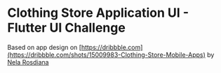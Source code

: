 # Clothing Store Application UI - Flutter UI Challenge

Based on app design on [https://dribbble.com](https://dribbble.com/shots/15009983-Clothing-Store-Mobile-Apps) by [Nela Rosdiana](https://dribbble.com/nelaaars)
